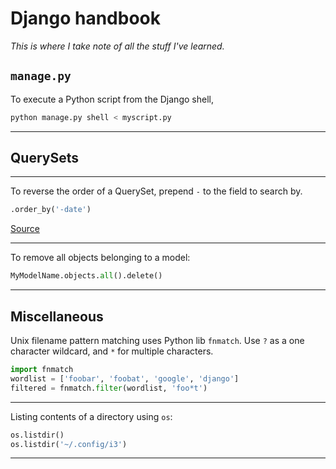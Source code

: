 # Django handbook
_This is where I take note of all the stuff I've learned._

## `manage.py`

To execute a Python script from the Django shell,
```bash
python manage.py shell < myscript.py
```

<hr>

## QuerySets

<hr>

To reverse the order of a QuerySet, prepend `-` to the field to search by.
```python
.order_by('-date')
```
[Source](https://stackoverflow.com/questions/1470676/how-can-i-tell-the-django-orm-to-reverse-the-order-of-query-results)

<hr>

To remove all objects belonging to a model:
```python
MyModelName.objects.all().delete()
```

<hr>

## Miscellaneous

Unix filename pattern matching uses Python lib `fnmatch`. Use `?` as a one character wildcard, and `*` for multiple characters.
```python
import fnmatch
wordlist = ['foobar', 'foobat', 'google', 'django']
filtered = fnmatch.filter(wordlist, 'foo*t')
```

<hr>

Listing contents of a directory using `os`:
```python
os.listdir()
os.listdir('~/.config/i3')
```

<hr>


